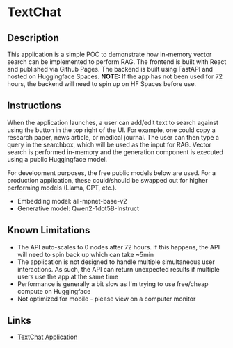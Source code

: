 # TextChat

## Description

This application is a simple POC to demonstrate how in-memory vector search can be implemented to perform RAG.  The frontend is built with React and published via Github Pages.  The backend is built using FastAPI and hosted on Huggingface Spaces.  **NOTE:** If the app has not been used for 72 hours, the backend will need to spin up on HF Spaces before use.

## Instructions

When the application launches, a user can add/edit text to search against using the button in the top right of the UI.  For example, one could copy a research paper, news article, or medical journal.  The user can then type a query in the searchbox, which will be used as the input for RAG.  Vector search is performed in-memory and the generation component is executed using a public Huggingface model.

For development purposes, the free public models below are used.  For a production application, these could/should be swapped out for higher performing models (Llama, GPT, etc.).
- Embedding model: all-mpnet-base-v2
- Generative model: Qwen2-1dot5B-Instruct

## Known Limitations
- The API auto-scales to 0 nodes after 72 hours.  If this happens, the API will need to spin back up which can take ~5min
- The application is not designed to handle multiple simultaneous user interactions.  As such, the API can return unexpected results if multiple users use the app at the same time
- Performance is generally a bit slow as I'm trying to use free/cheap compute on Huggingface
- Not optimized for mobile - please view on a computer monitor

## Links

- [TextChat Application](https://jacob-braun-mn.github.io/textchat/)
